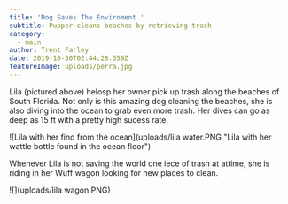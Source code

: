 ```yaml
---
title: 'Dog Saves The Enviroment '
subtitle: Pupper cleans beaches by retrieving trash
category:
  - main
author: Trent Farley
date: 2019-10-30T02:44:28.359Z
featureImage: uploads/perra.jpg
---
```

Lila (pictured above) helosp her owner pick up trash along the beaches of South Florida. Not only is this amazing dog cleaning the beaches, she is also diving into the ocean to grab even more trash. Her dives can go as deep as 15 ft with a pretty high sucess rate. 

![Lila with her find from the ocean](uploads/lila water.PNG "Lila with her wattle bottle found in the ocean floor")

Whenever Lila is not saving the world one iece of trash at attime, she is riding in her Wuff wagon looking for new places to clean. 

![](uploads/lila wagon.PNG)
